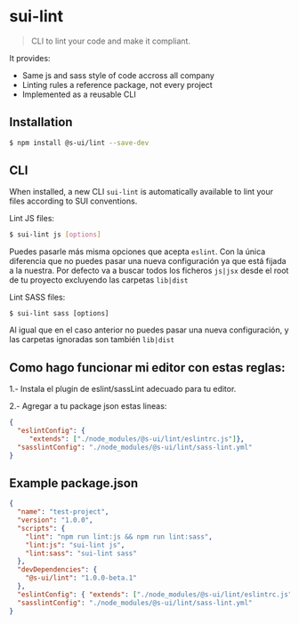 # sui-lint

> CLI to lint your code and make it compliant.


It provides:
* Same js and sass style of code accross all company
* Linting rules a reference package, not every  project
* Implemented as a reusable CLI


## Installation

```sh
$ npm install @s-ui/lint --save-dev
```

## CLI

When installed, a new CLI `sui-lint` is automatically available to lint your files according to SUI conventions.

Lint JS files:

```sh
$ sui-lint js [options]
```

Puedes pasarle más misma opciones que acepta `eslint`. Con la única diferencia que no puedes pasar una nueva configuración ya que está fijada a la nuestra.
Por defecto va a buscar todos los ficheros `js|jsx` desde el root de tu proyecto excluyendo las carpetas `lib|dist`

Lint SASS files:

```
$ sui-lint sass [options]
```

Al igual que en el caso anterior no puedes pasar una nueva configuración, y las carpetas ignoradas son también `lib|dist`

## Como hago funcionar mi editor con estas reglas:

1.- Instala el plugin de eslint/sassLint adecuado para tu editor.

2.- Agregar a tu package json estas lineas:

```json
{
  "eslintConfig": {
     "extends": ["./node_modules/@s-ui/lint/eslintrc.js"]},
  "sasslintConfig": "./node_modules/@s-ui/lint/sass-lint.yml"
}
```

## Example package.json

```json
{
  "name": "test-project",
  "version": "1.0.0",
  "scripts": {
    "lint": "npm run lint:js && npm run lint:sass",
    "lint:js": "sui-lint js",
    "lint:sass": "sui-lint sass"
  },
  "devDependencies": {
    "@s-ui/lint": "1.0.0-beta.1"
  },
  "eslintConfig": { "extends": ["./node_modules/@s-ui/lint/eslintrc.js"]},
  "sasslintConfig": "./node_modules/@s-ui/lint/sass-lint.yml"
}
```

